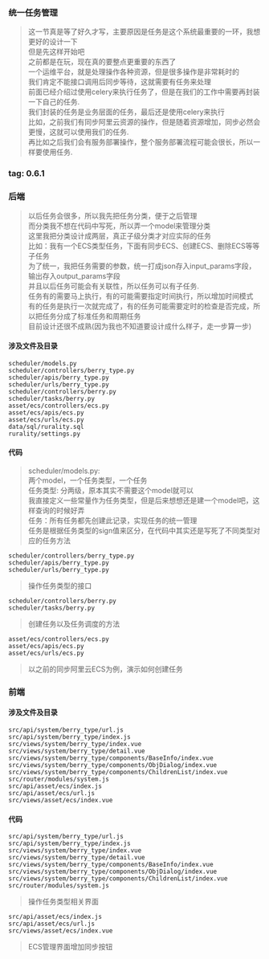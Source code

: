 ### 统一任务管理
> 这一节真是等了好久才写，主要原因是任务是这个系统最重要的一环，我想更好的设计一下  
> 但是先这样开始吧  
> 之前都是在玩，现在真的要整点更重要的东西了  
> 一个运维平台，就是处理操作各种资源，但是很多操作是非常耗时的  
> 我们肯定不能接口调用后同步等待，这就需要有任务来处理  
> 前面已经介绍过使用celery来执行任务了，但是在我们的工作中需要再封装一下自己的任务.  
> 我们封装的任务是业务层面的任务，最后还是使用celery来执行  
> 比如，之前我们有同步阿里云资源的操作，但是随着资源增加，同步必然会更慢，这就可以使用我们的任务.  
> 再比如之后我们会有服务部署操作，整个服务部署流程可能会很长，所以一样要使用任务.  

### tag: 0.6.1

### 后端
> 以后任务会很多，所以我先把任务分类，便于之后管理  
> 而分类我不想在代码中写死，所以弄一个model来管理分类  
> 这里我把分类设计成两层，真正子级分类才对应实际的任务  
> 比如：我有一个ECS类型任务，下面有同步ECS、创建ECS、删除ECS等等子任务  
> 为了统一，我把任务需要的参数，统一打成json存入input_params字段，输出存入output_params字段  
> 并且以后任务可能会有关联性，所以任务可以有子任务.  
> 任务有的需要马上执行，有的可能需要指定时间执行，所以增加时间模式  
> 有的任务是执行一次就完成了，有的任务可能需要定时的检查是否完成，所以把任务分成了标准任务和周期任务  
> 目前设计还很不成熟(因为我也不知道要设计成什么样子，走一步算一步)


#### 涉及文件及目录
```
scheduler/models.py
scheduler/controllers/berry_type.py
scheduler/apis/berry_type.py
scheduler/urls/berry_type.py
scheduler/controllers/berry.py
scheduler/tasks/berry.py
asset/ecs/controllers/ecs.py
asset/ecs/apis/ecs.py
asset/ecs/urls/ecs.py
data/sql/rurality.sql
rurality/settings.py
```

#### 代码
> scheduler/models.py:  
> 两个model，一个任务类型，一个任务  
> 任务类型: 分两级，原本其实不需要这个model就可以  
> 我直接定义一些常量作为任务类型，但是后来想想还是建一个model吧，这样查询的时候好弄  
> 任务：所有任务都先创建此记录，实现任务的统一管理  
> 任务是根据任务类型的sign值来区分，在代码中其实还是写死了不同类型对应的任务方法  

> 
```
scheduler/controllers/berry_type.py
scheduler/apis/berry_type.py
scheduler/urls/berry_type.py
```
> 操作任务类型的接口  

>
```
scheduler/controllers/berry.py
scheduler/tasks/berry.py
```
> 创建任务以及任务调度的方法  

> 
```
asset/ecs/controllers/ecs.py
asset/ecs/apis/ecs.py
asset/ecs/urls/ecs.py
```
> 以之前的同步阿里云ECS为例，演示如何创建任务  


### 前端

#### 涉及文件及目录
```
src/api/system/berry_type/url.js
src/api/system/berry_type/index.js
src/views/system/berry_type/index.vue
src/views/system/berry_type/detail.vue
src/views/system/berry_type/components/BaseInfo/index.vue
src/views/system/berry_type/components/ObjDialog/index.vue
src/views/system/berry_type/components/ChildrenList/index.vue
src/router/modules/system.js
src/api/asset/ecs/index.js
src/api/asset/ecs/url.js
src/views/asset/ecs/index.vue
```

#### 代码
>
```
src/api/system/berry_type/url.js
src/api/system/berry_type/index.js
src/views/system/berry_type/index.vue
src/views/system/berry_type/detail.vue
src/views/system/berry_type/components/BaseInfo/index.vue
src/views/system/berry_type/components/ObjDialog/index.vue
src/views/system/berry_type/components/ChildrenList/index.vue
src/router/modules/system.js
```
> 操作任务类型相关界面  

>
```
src/api/asset/ecs/index.js
src/api/asset/ecs/url.js
src/views/asset/ecs/index.vue
```
> ECS管理界面增加同步按钮  
